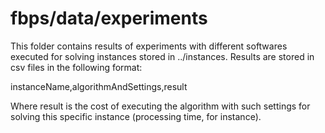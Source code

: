 # fbps/data/experiments

This folder contains results of experiments with different softwares
executed for solving instances stored in ../instances. Results are stored
in csv files in the following format: 

instanceName,algorithmAndSettings,result

Where result is the cost of executing the algorithm with such settings for
solving this specific instance (processing time, for instance).
